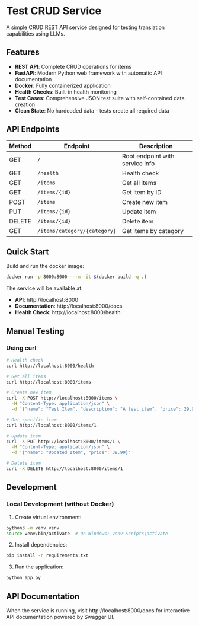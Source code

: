 # Test CRUD Service

A simple CRUD REST API service designed for testing translation capabilities using LLMs.

## Features

- **REST API**: Complete CRUD operations for items
- **FastAPI**: Modern Python web framework with automatic API documentation
- **Docker**: Fully containerized application
- **Health Checks**: Built-in health monitoring
- **Test Cases**: Comprehensive JSON test suite with self-contained data creation
- **Clean State**: No hardcoded data - tests create all required data

## API Endpoints

| Method | Endpoint | Description |
|--------|----------|-------------|
| GET | `/` | Root endpoint with service info |
| GET | `/health` | Health check |
| GET | `/items` | Get all items |
| GET | `/items/{id}` | Get item by ID |
| POST | `/items` | Create new item |
| PUT | `/items/{id}` | Update item |
| DELETE | `/items/{id}` | Delete item |
| GET | `/items/category/{category}` | Get items by category |

## Quick Start

Build and run the docker image:

```bash
docker run -p 8000:8000 --rm -it $(docker build -q .)
```

The service will be available at:
- **API**: http://localhost:8000
- **Documentation**: http://localhost:8000/docs
- **Health Check**: http://localhost:8000/health

## Manual Testing

### Using curl

```bash
# Health check
curl http://localhost:8000/health

# Get all items
curl http://localhost:8000/items

# Create new item
curl -X POST http://localhost:8000/items \
  -H "Content-Type: application/json" \
  -d '{"name": "Test Item", "description": "A test item", "price": 29.99, "category": "Test"}'

# Get specific item
curl http://localhost:8000/items/1

# Update item
curl -X PUT http://localhost:8000/items/1 \
  -H "Content-Type: application/json" \
  -d '{"name": "Updated Item", "price": 39.99}'

# Delete item
curl -X DELETE http://localhost:8000/items/1
```

## Development

### Local Development (without Docker)

1. Create virtual environment:
```bash
python3 -m venv venv
source venv/bin/activate  # On Windows: venv\Scripts\activate
```

2. Install dependencies:
```bash
pip install -r requirements.txt
```

3. Run the application:
```bash
python app.py
```

## API Documentation

When the service is running, visit http://localhost:8000/docs for interactive API documentation powered by Swagger UI.
